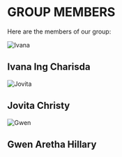 <!DOCTYPE html>
<html>
<head>
  <title>Group Members</title>
  <link href="style.css" rel="stylesheet">
</head>
<body>
  <h1>GROUP MEMBERS</h1>
  <p>Here are the members of our group:</p>

  <div class="card">
    <img src="https://i.imgur.com/AfFp7pu.png" alt="Ivana">
    <h2>Ivana Ing Charisda</h2>
  </div>

  <div class="card">
    <img src="https://i.imgur.com/ZcLLrkY.jpg" alt="Jovita">
    <h2>Jovita Christy</h2>
  </div>

  <div class="card">
    <img src="https://i.imgur.com/wvxPV9S.png" alt="Gwen">
    <h2>Gwen Aretha Hillary</h2>
  </div>
</body>
</html>
